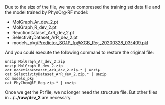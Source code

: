 Due to the size of the file, we have compressed the training set data file and the model trained by PhysOrg-RF model:   
  - MolGraph_Ar_dev_2.pt  
  - MolGraph_R_dev_2.pt  
  - ReactionDataset_ArR_dev_2.pt   
  - SelectivityDataset_ArR_dev_2.pt
  - models_pkg/Predictor_SOAP_fp@XGB_Reg_20200328_035409.pkl

And you could execute the following command to restore the original file:  
      
  `unzip MolGraph_Ar_dev_2.zip`    
  `unzip MolGraph_R_dev_2.zip`    
  `cat ReactionDataset_ArR_dev_2.zip.* | unzip`      
  `cat SelectivityDataset_ArR_dev_2.zip.* | unzip `      
  `cd models_pkg`    
  `cat PhyChem@RF_Reg.zip.* | unzip `    

Once we get the Pt file, we no longer need the structure file. But other files in **../../raw/dev_2** are necessary.
